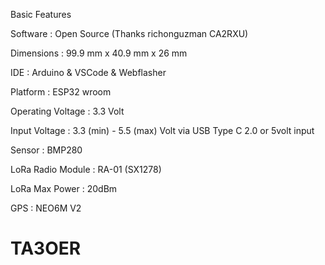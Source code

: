 Basic Features

Software : Open Source (Thanks richonguzman CA2RXU)

Dimensions : 99.9 mm x 40.9 mm x 26 mm

IDE : Arduino & VSCode & Webflasher

Platform : ESP32 wroom

Operating Voltage : 3.3 Volt

Input Voltage : 3.3 (min) - 5.5 (max) Volt via USB Type C 2.0 or 5volt input

Sensor : BMP280

LoRa Radio Module : RA-01 (SX1278)

LoRa Max Power : 20dBm

GPS : NEO6M V2

# TA3OER

